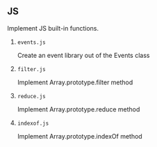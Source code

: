 ## JS

Implement JS built-in functions.

1. `events.js`

   Create an event library out of the Events class

2. `filter.js`

   Implement Array.prototype.filter method

3. `reduce.js`

   Implement Array.prototype.reduce method

4. `indexof.js`

   Implement Array.prototype.indexOf method
